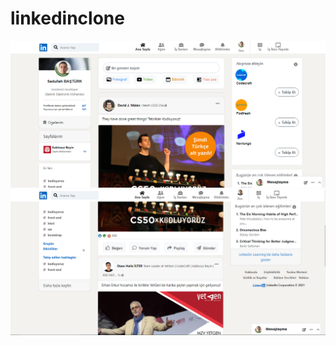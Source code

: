 # linkedinclone

<img src="linkedin.png" alt="Linkedin Ekran Görüntüsü 1">
<img src="linkedin2.png" alt="Linkedin Ekran Görüntüsü 2">